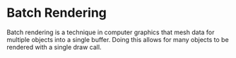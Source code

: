 # Batch Rendering

Batch rendering is a technique in computer graphics that mesh data for multiple objects into a single buffer. Doing this allows for many objects to be rendered with a single draw call. 